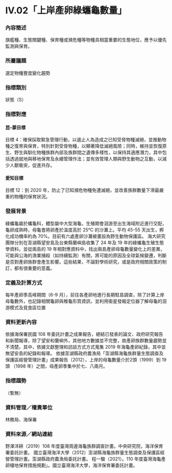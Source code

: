 # IV.02「上岸產卵綠蠵龜數量」

<script type="text/javascript" src="http://cdn.mathjax.org/mathjax/latest/MathJax.js?config=TeX-AMS-MML_HTMLorMML"></script>

### 內容簡述
旗艦種、生態關鍵種、保育種或瀕危種等物種具相當重要的生態地位，應予以優先監測與保育。
### 所屬議題
選定物種豐度變化趨勢
### 指標類別
狀態（S）
### 指標對應
#### 昆–蒙目標
目標 4：確保採取緊急管理行動，以遏止人為造成之已知受脅物種滅絕，並推動物種之復育與保育，特別針對受脅物種，以顯著降低滅絕風險；同時，維持並恢復原生、野生與馴化物種族群內部及族群間之遺傳多樣性，以保持其適應潛力，其中包括透過就地與移地保育及永續管理作法；並有效管理人類與野生動物之互動，以減少人獸衝突，促進共存。 
#### 愛知目標
目標 12：到 2020 年，防止了已知瀕危物種免遭滅絕，並改善族群數量下滑最嚴重的物種的保育狀況。
### 發展背景
綠蠵龜屬於蠵龜科，體型屬中大型海龜，生殖期會洄游至出生海域附近進行交配，龜卵成熟時，母龜會將卵產於溫度高於 25℃ 的沙灘上。平均 45-55 天出生，孵化成功機率約為 70%。目前有六處產卵沙灘被畫設為野生動物保護區。
海大研究團隊分別在澎湖縣望安島及台東縣蘭嶼島收集了 24 年及 19 年的綠蠵龜生殖生態學資料，並從兩島的 19 年相對應資料中，找出兩島產卵母龜數量變化上的差異，可能與公海的漁業捕殺（如持續監測）有關，將可能的原因及全球氣候變遷，判斷是否對產卵族群會產生影響。這些結果，不論對學術研究，或是政府相關政策的制訂，都有很重要的意義。
### 定義及計算方式
每年產卵季高峰期間（6-9 月），前往各產卵地進行長期駐島調查，除了計算上岸母龜數外，也記錄相關龜卵與稚龜形質資訊，並利用衛星發報定位器了解母龜的洄游模式及覓食區位置
### 資料更新內容
依據海保署民國 108 年委託計畫之成果報告，總結已發表的論文、政府研究報告和新聞報導，除了望安和蘭嶼外，其他地方數據並不完整，故產卵族群數量趨勢並不清楚。其中，依據文獻整理和訪談方式方式蒐集 2019 年海龜產卵紀錄，其中並無望安島的紀錄和報導。
依據澎湖縣政府農漁局「澎湖縣海龜族群量生態調查及保護區經營管理計畫」成果報告（2012），上岸的母龜數量介於2頭（1999）到 19 頭 （1998 年）之間，母產卵季集中於七、八兩月。
### 指標趨勢
（暫無）
### 資料管理／權責單位
林務局、海保署
### 資料來源／網站連結
野澤洋耕（2019）108 年度臺灣周邊海龜族群調查計畫。中央研究院，海洋保育署委託計畫。
國立臺灣海洋大學（2012）澎湖縣海龜族群量生態調查及保護區經營管理計畫。澎湖縣政府農漁局委託計畫。
程一駿（2021）。110 年度臺灣海龜產卵棲地保育措施規劃」。國立臺灣海洋大學，海洋保育署委託計畫。
